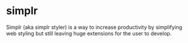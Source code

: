 # simplr
Simplr (aka simplr styler) is a way to increase productivity by simplifying web styling but still leaving huge extensions for the user to develop.
